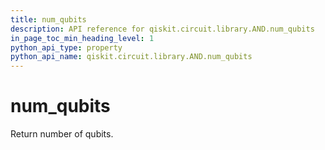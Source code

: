 ```yaml
---
title: num_qubits
description: API reference for qiskit.circuit.library.AND.num_qubits
in_page_toc_min_heading_level: 1
python_api_type: property
python_api_name: qiskit.circuit.library.AND.num_qubits
---
```


# num\_qubits

Return number of qubits.

